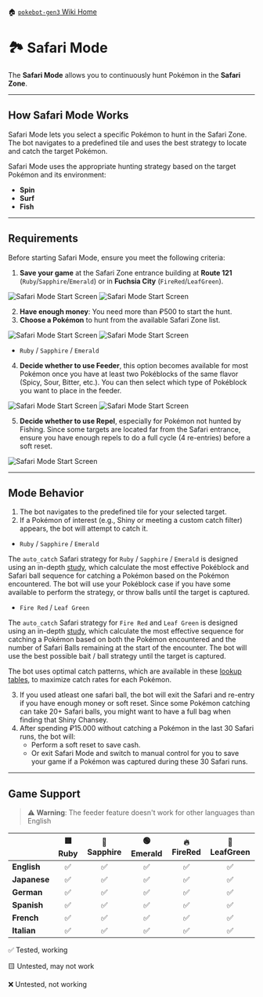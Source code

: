 🏠 [`pokebot-gen3` Wiki Home](../Readme.md)

# 🏞️ Safari Mode

The **Safari Mode** allows you to continuously hunt Pokémon in the **Safari Zone**.

---

## How Safari Mode Works

Safari Mode lets you select a specific Pokémon to hunt in the Safari Zone. The bot navigates to a predefined tile and uses the best strategy to locate and catch the target Pokémon.

Safari Mode uses the appropriate hunting strategy based on the target Pokémon and its environment:

- **Spin**
- **Surf**
- **Fish**

---

## Requirements

Before starting Safari Mode, ensure you meet the following criteria:

1. **Save your game** at the Safari Zone entrance building at **Route 121** (`Ruby`/`Sapphire`/`Emerald`) or in **Fuchsia City** (`FireRed`/`LeafGreen`).

![Safari Mode Start Screen](../images/safari_mode_start_rse.png)
![Safari Mode Start Screen](../images/safari_mode_start_frlg.png)

2. **Have enough money**: You need more than ₽500 to start the hunt.
3. **Choose a Pokémon** to hunt from the available Safari Zone list.

![Safari Mode Start Screen](../images/safari_target_rse.png)
![Safari Mode Start Screen](../images/safari_target.png)

- `Ruby` / `Sapphire` / `Emerald`
4. **Decide whether to use Feeder**, this option becomes available for most Pokémon once you have at least two Pokéblocks of the same flavor (Spicy, Sour, Bitter, etc.). You can then select which type of Pokéblock you want to place in the feeder.

![Safari Mode Start Screen](../images/feeder_prompt_windows.png)
![Safari Mode Start Screen](../images/pokeblock_prompt_windows.png)

5. **Decide whether to use Repel**, especially for Pokémon not hunted by Fishing. Since some targets are located far from the Safari entrance, ensure you have enough repels to do a full cycle (4 re-entries) before a soft reset.

![Safari Mode Start Screen](../images/repel_prompt_windows.png)

---

## Mode Behavior

1. The bot navigates to the predefined tile for your selected target.
2. If a Pokémon of interest (e.g., Shiny or meeting a custom catch filter) appears, the bot will attempt to catch it.

- `Ruby` / `Sapphire` / `Emerald`

The `auto_catch` Safari strategy for `Ruby` / `Sapphire` / `Emerald` is designed using an in-depth
[study](https://www.docdroid.net/oiHhrwd/hoenn-safari-zone-research-pdf), which calculate the most effective Pokéblock and Safari ball sequence for catching a Pokémon based on the Pokémon encountered.
The bot will use your Pokéblock case if you have some available to perform the strategy, or throw balls until the target is captured.

- `Fire Red` / `Leaf Green`

The `auto_catch` Safari strategy for `Fire Red` and `Leaf Green` is designed using an in-depth
[study](https://www.docdroid.net/Tx5NbeU/safari-zone-research-pdf),
which calculate the most effective sequence for catching a Pokémon based on both the Pokémon encountered and
the number of Safari Balls remaining at the start of the encounter.
The bot will use the best possible bait / ball strategy until the target is captured.

The bot uses optimal catch patterns, which are available in these
[lookup tables](https://www.docdroid.net/g3I5Qtl/frlg-lookup-tables-pdf), to maximize catch rates for each Pokémon.

3. If you used atleast one safari ball, the bot will exit the Safari and re-entry if you have enough money or soft reset. Since some Pokémon catching can take 20+ Safari balls, you might want to have a full bag when finding that Shiny Chansey.
4. After spending ₽15.000 without catching a Pokémon in the last 30 Safari runs, the bot will:
    - Perform a soft reset to save cash.
    - Or exit Safari Mode and switch to manual control for you to save your game if a Pokémon was captured during these 30 Safari runs.

---

## Game Support

> ⚠️ **Warning**: The feeder feature doesn't work for other languages than English

|              | 🟥 Ruby | 🔷 Sapphire | 🟢 Emerald | 🔥 FireRed | 🌿 LeafGreen |
|:-------------|:-------:|:-----------:|:----------:|:----------:|:------------:|
| **English**  |    ✅    |      ✅      |     ✅      |     ✅      |      ✅       |
| **Japanese** |    ✅    |      ✅      |     ✅      |     ✅      |      ✅       |
| **German**   |    ✅    |      ✅      |     ✅      |     ✅      |      ✅       |
| **Spanish**  |    ✅    |      ✅      |     ✅      |     ✅      |      ✅       |
| **French**   |    ✅    |      ✅      |     ✅      |     ✅      |      ✅       |
| **Italian**  |    ✅    |      ✅      |     ✅      |     ✅      |      ✅       |

✅ Tested, working

🟨 Untested, may not work

❌ Untested, not working

